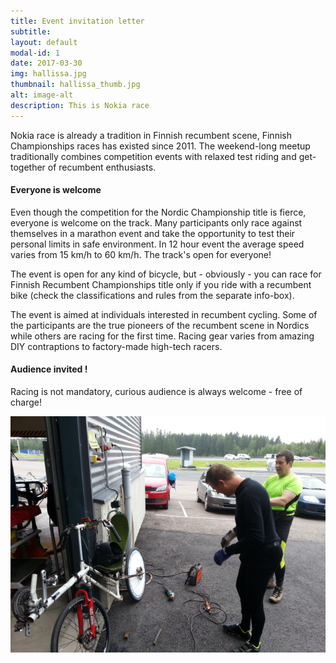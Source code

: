 ```yaml
---
title: Event invitation letter 
subtitle:
layout: default
modal-id: 1
date: 2017-03-30
img: hallissa.jpg
thumbnail: hallissa_thumb.jpg
alt: image-alt
description: This is Nokia race
---
```


Nokia race is already a tradition in Finnish recumbent scene, Finnish Championships races has existed since 2011. The weekend-long meetup traditionally combines competition events with relaxed test riding and get-together of recumbent enthusiasts.


#### Everyone is welcome
Even though the competition for the Nordic Championship title is fierce, everyone is welcome on the track. Many participants only race against themselves in a marathon event and take the opportunity to test their personal limits in safe environment. In 12 hour event the average speed varies from 15 km/h to 60 km/h. The track's open for everyone!

The event is open for any kind of bicycle, but - obviously - you can race for Finnish Recumbent Championships title only if you ride with a recumbent bike (check the classifications and rules from the separate info-box).

The event is aimed at individuals interested in recumbent cycling. Some of the participants are the true pioneers of the recumbent scene in Nordics while others are racing for the first time. Racing gear varies from amazing DIY contraptions to factory-made high-tech racers.


#### Audience invited !
Racing is not mandatory, curious audience is always welcome - free of charge!

![Some welding](/img/portfolio/hitsausta.jpg "At 8:00 Sunday morning: last minute tune-up with grinder and stick welder.")
